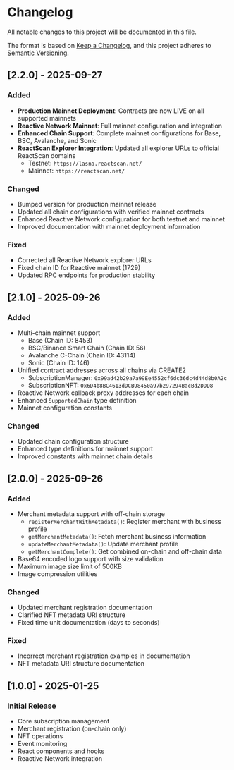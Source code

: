 # Changelog

All notable changes to this project will be documented in this file.

The format is based on [Keep a Changelog](https://keepachangelog.com/en/1.0.0/),
and this project adheres to [Semantic Versioning](https://semver.org/spec/v2.0.0.html).

## [2.2.0] - 2025-09-27

### Added
- **Production Mainnet Deployment**: Contracts are now LIVE on all supported mainnets
- **Reactive Network Mainnet**: Full mainnet configuration and integration
- **Enhanced Chain Support**: Complete mainnet configurations for Base, BSC, Avalanche, and Sonic
- **ReactScan Explorer Integration**: Updated all explorer URLs to official ReactScan domains
  - Testnet: `https://lasna.reactscan.net/`
  - Mainnet: `https://reactscan.net/`

### Changed
- Bumped version for production mainnet release
- Updated all chain configurations with verified mainnet contracts
- Enhanced Reactive Network configuration for both testnet and mainnet
- Improved documentation with mainnet deployment information

### Fixed
- Corrected all Reactive Network explorer URLs
- Fixed chain ID for Reactive mainnet (1729)
- Updated RPC endpoints for production stability

## [2.1.0] - 2025-09-26

### Added
- Multi-chain mainnet support
  - Base (Chain ID: 8453)
  - BSC/Binance Smart Chain (Chain ID: 56)  
  - Avalanche C-Chain (Chain ID: 43114)
  - Sonic (Chain ID: 146)
- Unified contract addresses across all chains via CREATE2
  - SubscriptionManager: `0x99ad42b29a7a99Ee4552cf6dc36dc4d44d8b0A2c`
  - SubscriptionNFT: `0x6D4b8BC4613dDCB98450a97b297294BacBd2DDD8`
- Reactive Network callback proxy addresses for each chain
- Enhanced `SupportedChain` type definition
- Mainnet configuration constants

### Changed
- Updated chain configuration structure
- Enhanced type definitions for mainnet support
- Improved constants with mainnet chain details

## [2.0.0] - 2025-09-26

### Added
- Merchant metadata support with off-chain storage
  - `registerMerchantWithMetadata()`: Register merchant with business profile
  - `getMerchantMetadata()`: Fetch merchant business information
  - `updateMerchantMetadata()`: Update merchant profile
  - `getMerchantComplete()`: Get combined on-chain and off-chain data
- Base64 encoded logo support with size validation
- Maximum image size limit of 500KB
- Image compression utilities

### Changed
- Updated merchant registration documentation
- Clarified NFT metadata URI structure
- Fixed time unit documentation (days to seconds)

### Fixed
- Incorrect merchant registration examples in documentation
- NFT metadata URI structure documentation

## [1.0.0] - 2025-01-25

### Initial Release
- Core subscription management
- Merchant registration (on-chain only)
- NFT operations
- Event monitoring
- React components and hooks
- Reactive Network integration